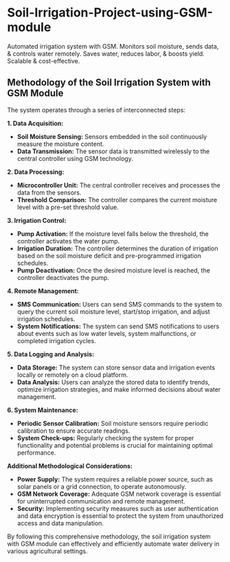 # Soil-Irrigation-Project-using-GSM-module
 Automated irrigation system with GSM. Monitors soil moisture, sends data, &amp; controls water remotely. Saves water, reduces labor, &amp; boosts yield. Scalable &amp; cost-effective.

## Methodology of the Soil Irrigation System with GSM Module

The system operates through a series of interconnected steps:

**1. Data Acquisition:**

* **Soil Moisture Sensing:** Sensors embedded in the soil continuously measure the moisture content.
* **Data Transmission:** The sensor data is transmitted wirelessly to the central controller using GSM technology.

**2. Data Processing:**

* **Microcontroller Unit:** The central controller receives and processes the data from the sensors.
* **Threshold Comparison:** The controller compares the current moisture level with a pre-set threshold value.

**3. Irrigation Control:**

* **Pump Activation:** If the moisture level falls below the threshold, the controller activates the water pump.
* **Irrigation Duration:** The controller determines the duration of irrigation based on the soil moisture deficit and pre-programmed irrigation schedules.
* **Pump Deactivation:** Once the desired moisture level is reached, the controller deactivates the pump.

**4. Remote Management:**

* **SMS Communication:** Users can send SMS commands to the system to query the current soil moisture level, start/stop irrigation, and adjust irrigation schedules.
* **System Notifications:** The system can send SMS notifications to users about events such as low water levels, system malfunctions, or completed irrigation cycles.

**5. Data Logging and Analysis:**

* **Data Storage:** The system can store sensor data and irrigation events locally or remotely on a cloud platform.
* **Data Analysis:** Users can analyze the stored data to identify trends, optimize irrigation strategies, and make informed decisions about water management.

**6. System Maintenance:**

* **Periodic Sensor Calibration:** Soil moisture sensors require periodic calibration to ensure accurate readings.
* **System Check-ups:** Regularly checking the system for proper functionality and potential problems is crucial for maintaining optimal performance.

**Additional Methodological Considerations:**

* **Power Supply:** The system requires a reliable power source, such as solar panels or a grid connection, to operate autonomously.
* **GSM Network Coverage:** Adequate GSM network coverage is essential for uninterrupted communication and remote management.
* **Security:** Implementing security measures such as user authentication and data encryption is essential to protect the system from unauthorized access and data manipulation.

By following this comprehensive methodology, the soil irrigation system with GSM module can effectively and efficiently automate water delivery in various agricultural settings.
